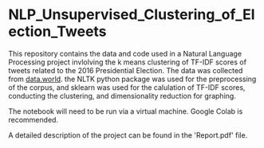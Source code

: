 # NLP_Unsupervised_Clustering_of_Election_Tweets
This repository contains the data and code used in a Natural Language Processing project invlolving the k means clustering of TF-IDF scores of tweets related to the 2016 Presidential Election. The data was collected from [data.world](https://data.world/alexfilatov/2016-usa-presidential-election-tweets). the NLTK python package was used for the preprocessing of the corpus, and sklearn was used for the calulation of TF-IDF scores, conducting the clustering, and dimensionality reduction for graphing.

The notebook will need to be run via a virtual machine. Google Colab is recommended. 

A detailed description of the project can be found in the 'Report.pdf' file.
